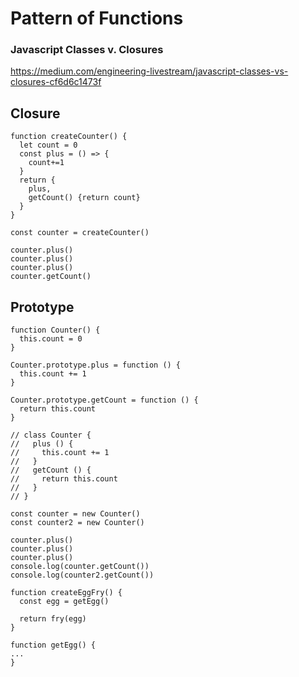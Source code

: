 # Pattern of Functions

### Javascript Classes v. Closures
https://medium.com/engineering-livestream/javascript-classes-vs-closures-cf6d6c1473f

## Closure

```
function createCounter() {
  let count = 0
  const plus = () => {
    count+=1
  }
  return {
    plus,
    getCount() {return count}
  }
}

const counter = createCounter()

counter.plus()
counter.plus()
counter.plus()
counter.getCount()
```

## Prototype
```
function Counter() {
  this.count = 0
}

Counter.prototype.plus = function () {
  this.count += 1
}

Counter.prototype.getCount = function () {
  return this.count
}

// class Counter {
//   plus () {
//     this.count += 1
//   }
//   getCount () {
//     return this.count
//   }
// }

const counter = new Counter()
const counter2 = new Counter()

counter.plus()
counter.plus()
counter.plus()
console.log(counter.getCount())
console.log(counter2.getCount())
```

```
function createEggFry() {
  const egg = getEgg()

  return fry(egg)
}

function getEgg() {
...
}

```
